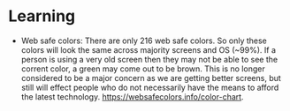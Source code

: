 # Learning
 - Web safe colors: There are only 216 web safe colors. So only these colors will look the same across majority screens and OS (~99%). If a person is using a very old screen then they may not be able to see the corrent color, a green may come out to be brown. This is no longer considered to be a major concern as we are getting better screens, but still will effect people who do not necessarily have the means to afford the latest technology. https://websafecolors.info/color-chart.